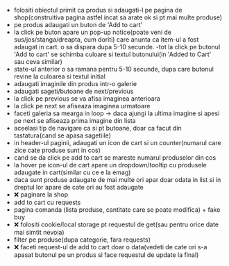 - folositi obiectul primit ca produs si adaugati-l pe pagina de shop(construitiva pagina astfel incat sa arate ok si pt mai multe produse)
- pe produs adaugati un buton de 'Add to cart'
- la click pe buton apare un pop-up notice(poate veni de sus/jos/stanga/dreapta, cum doriti) care anunta ca item-ul a fost adaugat in cart. o sa dispara dupa 5-10 secunde. -tot la click pe butonul 'Add to cart' se schimba culoare si textul butonului(in 'Added to Cart' sau ceva similar)
- state-ul anterior o sa ramana pentru 5-10 secunde, dupa care butonul revine la culoarea si textul initial
- adaugati imaginile din produs intr-o galerie
- adaugati sageti/butoane de next/previous
- la click pe previous se va afisa imaginea anterioara
- la click pe next se afiseaza imaginea urmatoare
- faceti galeria sa mearga in loop -> daca ajungi la ultima imagine si apesi pe next se afiseaza prima imagine din lista
- aceelasi tip de navigare ca si pt butoane, doar ca facut din tastatura(cand se apasa sagetiile)
- in header-ul paginii, adaugati un icon de cart si un counter(numarul care zice cate produse sunt in cos)
- cand se da click pe add to cart se mareste numarul produselor din cos
- la hover pe icon-ul de cart apare un dropdown/tooltip cu produsele adaugate in cart(similar cu ce e la emag)
- daca sunt produse adaugate de mai multe ori apar doar odata in list si in dreptul lor apare de cate ori au fost adaugate
- ❌ paginare la shop
- add to cart cu requests
- pagina comanda (lista produse, cantitate care se poate modifica) + fake buy
- ❌ folositi cookie/local storage pt requestul de get(sau pentru orice date mai simtit nevoia)
- filter pe produse(dupa categorie, fara requests)
- ❌ faceti request-ul de add to cart doar o data(vedeti de cate ori s-a apasat butonul pe un produs si face requestul de update la final)